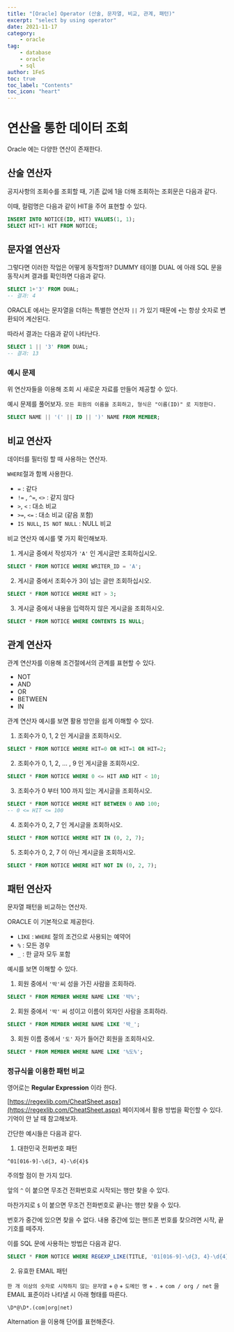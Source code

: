 ```yaml
---
title: "[Oracle] Operator (산술, 문자열, 비교, 관계, 패턴)"
excerpt: "select by using operator"
date: 2021-11-17
category:
    - oracle
tag:
    - database
    - oracle
    - sql
author: 1FeS
toc: true
toc_label: "Contents"
toc_icon: "heart"
---
```


# 연산을 통한 데이터 조회

Oracle 에는 다양한 연산이 존재한다.

## 산술 연산자

공지사항의 조회수를 조회할 때, 기존 값에 1을 더해 조회하는 조회문은 다음과 같다.

이때, 컬럼명은 다음과 같이 HIT을 주어 표현할 수 있다. 

```sql
INSERT INTO NOTICE(ID, HIT) VALUES(1, 1);
SELECT HIT+1 HIT FROM NOTICE;
```

## 문자열 연산자

그렇다면 이러한 작업은 어떻게 동작할까? DUMMY 테이블 DUAL 에 아래 SQL 문을 동작시켜 결과를 확인하면 다음과 같다.

```sql
SELECT 1+'3' FROM DUAL;
-- 결과: 4
```

ORACLE 에서는 문자열을 더하는 특별한 연산자 `||` 가 있기 때문에 `+`는 항상 숫자로 변환되어 계산된다.

따라서 결과는 다음과 같이 나타난다.

```sql
SELECT 1 || '3' FROM DUAL;
-- 결과: 13
```

### 예시 문제

위 연산자들을 이용해 조회 시 새로운 자료를 만들어 제공할 수 있다.

예시 문제를 풀어보자. `모든 회원의 이름을 조회하고, 형식은 "이름(ID)" 로 지정한다.`

```sql
SELECT NAME || '(' || ID || ')' NAME FROM MEMBER;
```

## 비교 연산자

데이터를 필터링 할 때 사용하는 연산자.

`WHERE`절과 함께 사용한다.

- `=` : 같다
- `!=` , `^=`, `<>` : 같지 않다
- `>`, `<` : 대소 비교
- `>=`, `<=` : 대소 비교 (같음 포함)
- `IS NULL`, `IS NOT NULL` : NULL 비교

비교 연산자 예시를 몇 가지 확인해보자.

1) 게시글 중에서 작성자가 `'A'` 인 게시글만 조회하십시오.

```sql
SELECT * FROM NOTICE WHERE WRITER_ID = 'A';
```

2) 게시글 중에서 조회수가 3이 넘는 글만 조회하십시오.

```sql
SELECT * FROM NOTICE WHERE HIT > 3;
```

3) 게시글 중에서 내용을 입력하지 않은 게시글을 조회하시오.

```sql
SELECT * FROM NOTICE WHERE CONTENTS IS NULL;
```

## 관계 연산자

관계 연산자를 이용해 조건절에서의 관계를 표현할 수 있다.

- NOT
- AND
- OR
- BETWEEN
- IN

관계 연산자 예시를 보면 활용 방안을 쉽게 이해할 수 있다.

1) 조회수가 0, 1, 2 인 게시글을 조회하시오.

```sql
SELECT * FROM NOTICE WHERE HIT=0 OR HIT=1 OR HIT=2;
```

2) 조회수가 0, 1, 2, ... , 9 인 게시글을 조회하시오.

```sql
SELECT * FROM NOTICE WHERE 0 <= HIT AND HIT < 10; 
```

3) 조회수가 0 부터 100 까지 있는 게시글을 조회하시오.

```sql
SELECT * FROM NOTICE WHERE HIT BETWEEN 0 AND 100;
-- 0 <= HIT <= 100
```

4) 조회수가 0, 2, 7 인 게시글을 조회하시오.

```sql
SELECT * FROM NOTICE WHERE HIT IN (0, 2, 7);
```

5) 조회수가 0, 2, 7 이 아닌 게시글을 조회하시오.

```sql
SELECT * FROM NOTICE WHERE HIT NOT IN (0, 2, 7);
```

## 패턴 연산자

문자열 패턴을 비교하는 연산자.

ORACLE 이 기본적으로 제공한다.

- `LIKE` : `WHERE` 절의 조건으로 사용되는 예약어
- `%` : 모든 경우
- `_` : 한 글자 모두 포함

예시를 보면 이해할 수 있다.

1) 회원 중에서 `'박'`씨 성을 가진 사람을 조회하라.

```sql
SELECT * FROM MEMBER WHERE NAME LIKE '박%';
```

2) 회원 중에서 `'박'` 씨 성이고 이름이 외자인 사람을 조회하라.

```sql
SELECT * FROM MEMBER WHERE NAME LIKE '박_';
```

3) 회원 이름 중에서 `'도'` 자가 들어간 회원을 조회하시오.

```sql
SELECT * FROM MEMBER WHERE NAME LIKE '%도%';
```

### 정규식을 이용한 패턴 비교

영어로는 **Regular Expression** 이라 한다.

[https://regexlib.com/CheatSheet.aspx](https://regexlib.com/CheatSheet.aspx) 페이지에서 활용 방법을 확인할 수 있다. 기억이 안 날 때 참고해보자.

간단한 예시들은 다음과 같다.

1) 대한민국 전화번호 패턴

```re
^01[016-9]-\d{3, 4}-\d{4}$
```

주의할 점이 한 가지 있다.

앞의 `^` 이 붙으면 무조건 전화번호로 시작되는 행만 찾을 수 있다.

마찬가지로 `$` 이 붙으면 무조건 전화번호로 끝나는 행만 찾을 수 있다.

번호가 중간에 있으면 찾을 수 없다. 내용 중간에 있는 핸드폰 번호를 찾으려면 시작, 끝 기호를 떼주자.

이를 SQL 문에 사용하는 방법은 다음과 같다.

```sql
SELECT * FROM NOTICE WHERE REGEXP_LIKE(TITLE, '01[016-9]-\d{3, 4}-\d{4}');
```

2) 유효한 EMAIL 패턴

`한 개 이상의 숫자로 시작하지 않는 문자열` + `@` + `도메인 명` + `.` + `com / org / net` 을 EMAIL 표준이라 나타낼 시 아래 형태를 따른다.

```
\D*@\D*.(com|org|net)
```

Alternation 을 이용해 단어를 표현해준다.